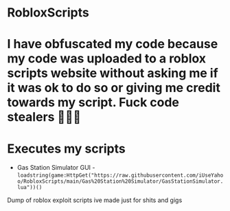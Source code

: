 # RobloxScripts

# I have obfuscated my code because my code was uploaded to a roblox scripts website without asking me if it was ok to do so or giving me credit towards my script. Fuck code stealers 🤦🏻‍♂️ 

# Executes my scripts
- Gas Station Simulator GUI - `loadstring(game:HttpGet("https://raw.githubusercontent.com/iUseYahoo/RobloxScripts/main/Gas%20Station%20Simulator/GasStationSimulator.lua"))()`

Dump of roblox exploit scripts ive made just for shits and gigs
